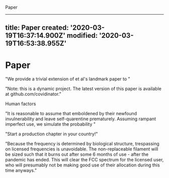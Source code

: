 Paper

---
title: Paper
created: '2020-03-19T16:37:14.900Z'
modified: '2020-03-19T16:53:38.955Z'
---

# Paper

"We provide a trivial extension of et al's landmark paper to "

"Note: this is a dynamic project. The latest version of this paper is available at github.com/covidinator."


Human factors

"It is reasonable to assume that emboldened by their newfound invulnerability and leave self-quarentine prematurely. Assuming rampant imperfect use, we simulate the probability "

"Start a production chapter in your country!"

"Because the frequency is determined by biological structure, trespassing on licensed frequencies is unavoidable. The non-replaceable filament will be sized such that it burns out after some 6 months of use - after the pandemic has ended. This will clear the FCC spectrum for the licensed user, who will presumably not be making good use of their allocation during this time anyways."